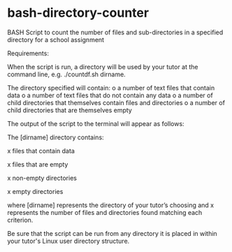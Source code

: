 # bash-directory-counter
BASH Script to count the number of files and sub-directories in a specified directory for a school assignment

Requirements:

When the script is run, a directory will be used by your tutor at the command line, e.g. ./countdf.sh dirname. 

The directory specified will contain:
o a number of text files that contain data
o a number of text files that do not contain any data
o a number of child directories that themselves contain files and directories
o a number of child directories that are themselves empty

The output of the script to the terminal will appear as follows:

The [dirname] directory contains:

x files that contain data

x files that are empty

x non-empty directories

x empty directories

where [dirname] represents the directory of your tutor’s choosing and x represents the number of files and directories found matching each criterion.

Be sure that the script can be run from any directory it is placed in within your tutor's Linux user directory structure.

